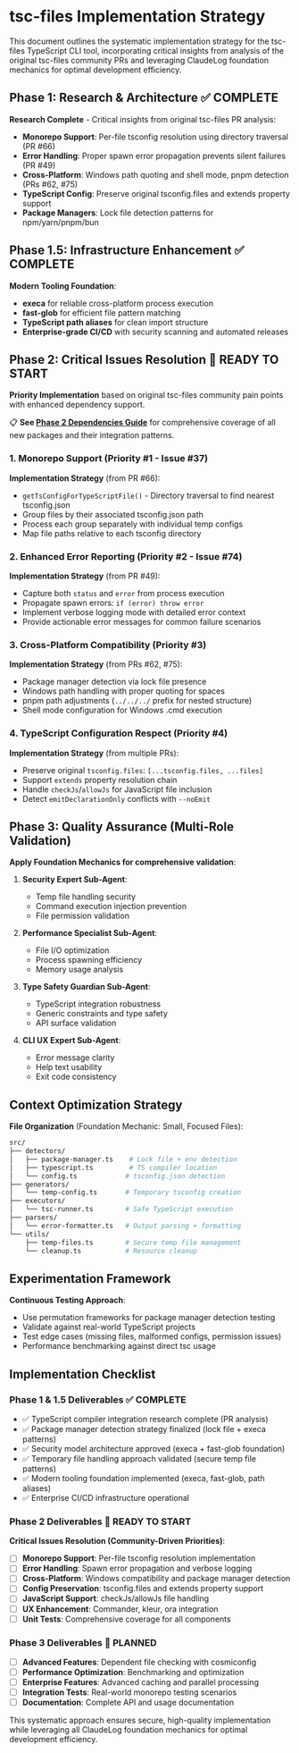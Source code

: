 # tsc-files Implementation Strategy

This document outlines the systematic implementation strategy for the tsc-files TypeScript CLI tool, incorporating critical insights from analysis of the original tsc-files community PRs and leveraging ClaudeLog foundation mechanics for optimal development efficiency.

## Phase 1: Research & Architecture ✅ COMPLETE

**Research Complete** - Critical insights from original tsc-files PR analysis:

- **Monorepo Support**: Per-file tsconfig resolution using directory traversal (PR #66)
- **Error Handling**: Proper spawn error propagation prevents silent failures (PR #49)
- **Cross-Platform**: Windows path quoting and shell mode, pnpm detection (PRs #62, #75)
- **TypeScript Config**: Preserve original tsconfig.files and extends property support
- **Package Managers**: Lock file detection patterns for npm/yarn/pnpm/bun

## Phase 1.5: Infrastructure Enhancement ✅ COMPLETE

**Modern Tooling Foundation**:

- **execa** for reliable cross-platform process execution
- **fast-glob** for efficient file pattern matching
- **TypeScript path aliases** for clean import structure
- **Enterprise-grade CI/CD** with security scanning and automated releases

## Phase 2: Critical Issues Resolution 🎯 READY TO START

**Priority Implementation** based on original tsc-files community pain points with enhanced dependency support.

📋 **See [Phase 2 Dependencies Guide](./phase2-dependencies.md)** for comprehensive coverage of all new packages and their integration patterns.

### 1. Monorepo Support (Priority #1 - Issue #37)

**Implementation Strategy** (from PR #66):

- `getTsConfigForTypeScriptFile()` - Directory traversal to find nearest tsconfig.json
- Group files by their associated tsconfig.json path
- Process each group separately with individual temp configs
- Map file paths relative to each tsconfig directory

### 2. Enhanced Error Reporting (Priority #2 - Issue #74)

**Implementation Strategy** (from PR #49):

- Capture both `status` and `error` from process execution
- Propagate spawn errors: `if (error) throw error`
- Implement verbose logging mode with detailed error context
- Provide actionable error messages for common failure scenarios

### 3. Cross-Platform Compatibility (Priority #3)

**Implementation Strategy** (from PRs #62, #75):

- Package manager detection via lock file presence
- Windows path handling with proper quoting for spaces
- pnpm path adjustments (`../../../` prefix for nested structure)
- Shell mode configuration for Windows .cmd execution

### 4. TypeScript Configuration Respect (Priority #4)

**Implementation Strategy** (from multiple PRs):

- Preserve original `tsconfig.files`: `[...tsconfig.files, ...files]`
- Support `extends` property resolution chain
- Handle `checkJs`/`allowJs` for JavaScript file inclusion
- Detect `emitDeclarationOnly` conflicts with `--noEmit`

## Phase 3: Quality Assurance (Multi-Role Validation)

**Apply Foundation Mechanics for comprehensive validation**:

1. **Security Expert Sub-Agent**:
   - Temp file handling security
   - Command execution injection prevention
   - File permission validation

2. **Performance Specialist Sub-Agent**:
   - File I/O optimization
   - Process spawning efficiency
   - Memory usage analysis

3. **Type Safety Guardian Sub-Agent**:
   - TypeScript integration robustness
   - Generic constraints and type safety
   - API surface validation

4. **CLI UX Expert Sub-Agent**:
   - Error message clarity
   - Help text usability
   - Exit code consistency

## Context Optimization Strategy

**File Organization** (Foundation Mechanic: Small, Focused Files):

```sh
src/
├── detectors/
│   ├── package-manager.ts    # Lock file + env detection
│   ├── typescript.ts         # TS compiler location
│   └── config.ts            # tsconfig.json detection
├── generators/
│   └── temp-config.ts       # Temporary tsconfig creation
├── executors/
│   └── tsc-runner.ts        # Safe TypeScript execution
├── parsers/
│   └── error-formatter.ts   # Output parsing + formatting
└── utils/
    ├── temp-files.ts        # Secure temp file management
    └── cleanup.ts           # Resource cleanup
```

## Experimentation Framework

**Continuous Testing Approach**:

- Use permutation frameworks for package manager detection testing
- Validate against real-world TypeScript projects
- Test edge cases (missing files, malformed configs, permission issues)
- Performance benchmarking against direct tsc usage

## Implementation Checklist

### Phase 1 & 1.5 Deliverables ✅ COMPLETE

- ✅ TypeScript compiler integration research complete (PR analysis)
- ✅ Package manager detection strategy finalized (lock file + execa patterns)
- ✅ Security model architecture approved (execa + fast-glob foundation)
- ✅ Temporary file handling approach validated (secure temp file patterns)
- ✅ Modern tooling foundation implemented (execa, fast-glob, path aliases)
- ✅ Enterprise CI/CD infrastructure operational

### Phase 2 Deliverables 🎯 READY TO START

**Critical Issues Resolution (Community-Driven Priorities)**:

- [ ] **Monorepo Support**: Per-file tsconfig resolution implementation
- [ ] **Error Handling**: Spawn error propagation and verbose logging
- [ ] **Cross-Platform**: Windows compatibility and package manager detection
- [ ] **Config Preservation**: tsconfig.files and extends property support
- [ ] **JavaScript Support**: checkJs/allowJs file handling
- [ ] **UX Enhancement**: Commander, kleur, ora integration
- [ ] **Unit Tests**: Comprehensive coverage for all components

### Phase 3 Deliverables 🔮 PLANNED

- [ ] **Advanced Features**: Dependent file checking with cosmiconfig
- [ ] **Performance Optimization**: Benchmarking and optimization
- [ ] **Enterprise Features**: Advanced caching and parallel processing
- [ ] **Integration Tests**: Real-world monorepo testing scenarios
- [ ] **Documentation**: Complete API and usage documentation

This systematic approach ensures secure, high-quality implementation while leveraging all ClaudeLog foundation mechanics for optimal development efficiency.
